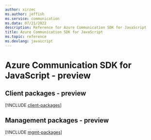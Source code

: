 ```yaml
---
author: xirzec
ms.author: jeffish
ms.service: communication
ms.data: 07/21/2022
description: Reference for Azure Communication SDK for JavaScript
title: Azure Communication SDK for JavaScript
ms.topic: reference
ms.devlang: javascript
---
```

# Azure Communication SDK for JavaScript - preview

## Client packages - preview
[!INCLUDE [client-packages](communication-client-index.md)]
## Management packages - preview
[!INCLUDE [mgmt-packages](communication-mgmt-index.md)]